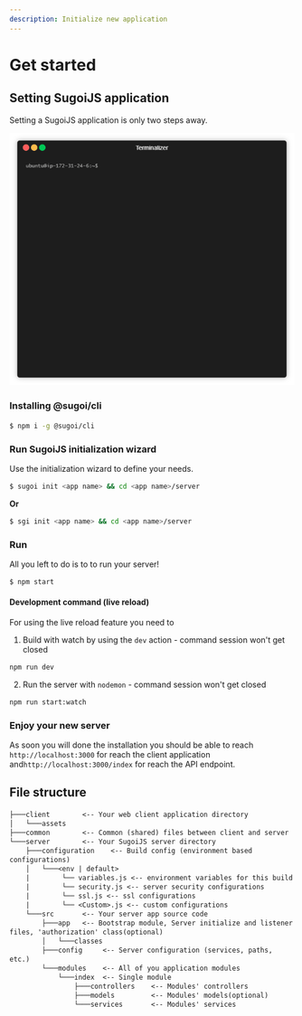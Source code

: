 ```yaml
---
description: Initialize new application
---
```


# Get started

## Setting SugoiJS application

Setting a SugoiJS application is only two steps away.

![Simple init of new application](.gitbook/assets/sugoijs-install.gif)

### Installing @sugoi/cli

```bash
$ npm i -g @sugoi/cli
```

### Run SugoiJS initialization wizard

Use the initialization wizard to define your needs.

```bash
$ sugoi init <app name> && cd <app name>/server
```

**Or**

```bash
$ sgi init <app name> && cd <app name>/server
```

### Run

All you left to do is to to run your server!

```bash
$ npm start
```

#### Development command \(live reload\)

For using the live reload feature you need to

1. Build with watch by using the `dev` action - command session won't get closed

```bash
npm run dev
```

   2. Run the server with `nodemon` - command session won't get closed

```bash
npm run start:watch
```

### Enjoy your new server

As soon you will done the installation you should be able to reach  
`http://localhost:3000` for reach the client application and`http://localhost:3000/index` for reach the API endpoint.

## File structure

```text
├───client        <-- Your web client application directory
│   └───assets
├───common        <-- Common (shared) files between client and server
└───server        <-- Your SugoiJS server directory
    ├───configuration    <-- Build config (environment based configurations)
    │   └───<env | default>
    |        └── variables.js <-- environment variables for this build
    |        └── security.js <-- server security configurations
    |        └── ssl.js <-- ssl configurations
    |        └── <Custom>.js <-- custom configurations
    └───src       <-- Your server app source code
        ├───app   <-- Bootstrap module, Server initialize and listener files, 'authorization' class(optional)
        │   └───classes
        ├───config     <-- Server configuration (services, paths, etc.)
        └───modules    <-- All of you application modules
            └───index  <-- Single module
                ├───controllers    <-- Modules' controllers
                ├───models         <-- Modules' models(optional)
                └───services       <-- Modules' services
```

